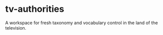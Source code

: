 tv-authorities
==============

A workspace for fresh taxonomy and vocabulary control in the land of the television.
